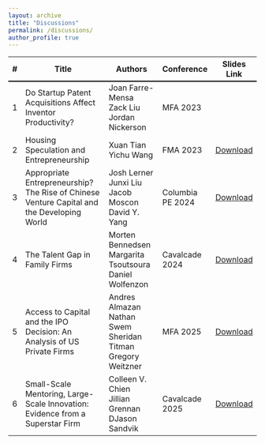 ```yaml
---
layout: archive
title: "Discussions"
permalink: /discussions/
author_profile: true
---
```



<table>
  <thead>
    <tr style="border-bottom: 2px solid #000;">
      <th>#</th>
      <th style="width:50%;">Title</th>
      <th style="width:30%;">Authors</th>
      <th style="width:10%;">Conference</th>
      <th style="width:10%;">Slides Link</th>
    </tr>
  </thead>
  <tbody>
    <tr>
      <td>1</td>
      <td>Do Startup Patent Acquisitions Affect Inventor Productivity?</td>
      <td>Joan Farre-Mensa<br>Zack Liu<br>Jordan Nickerson</td>
      <td>MFA 2023</td>
      <td><a href="https://www.dropbox.com/scl/fi/kh7mjirw3wbbnxxotpr6l/Bias_Discussion_MFA_2023.pdf?rlkey=vueozurlzu7a9nqfu4lx2ac4b&dl=0"><i class="ai ai-pdf"></i></a></td>
    </tr>
    <tr>
      <td>2</td>
      <td>Housing Speculation and Entrepreneurship</td>
      <td>Xuan Tian<br>Yichu Wang</td>
      <td>FMA 2023</td>
      <td><a href="https://www.dropbox.com/scl/fi/00xlvro1thzwh1kjqfo6f/Bias_Discussion_FMA_2023.pdf?rlkey=oe947d47otd9ozdka1op1drll&dl=0">Download</a></td>
    </tr>
    <tr>
      <td>3</td>
      <td>Appropriate Entrepreneurship? The Rise of Chinese Venture Capital and the Developing World</td>
      <td>Josh Lerner<br>Junxi Liu<br>Jacob Moscon<br>David Y. Yang</td>
      <td>Columbia PE 2024</td>
      <td><a href="https://www.dropbox.com/scl/fi/ne4q2osh7bb2tsiodmyx1/Bias_Discussion_Columbia_PE_2024.pdf?rlkey=o8vmbit57mksa0r50wmsbdz15&dl=0">Download</a></td>
    </tr>
    <tr>
      <td>4</td>
      <td>The Talent Gap in Family Firms</td>
      <td>Morten Bennedsen<br>Margarita Tsoutsoura<br>Daniel
Wolfenzon</td>
      <td>Cavalcade 2024</td>
      <td><a href="https://www.dropbox.com/scl/fi/mlwm81gusk78px72v4h7e/Bias_Discussion_Cavalcade_2024.pdf?rlkey=r5n8pc7895pdyfkupafdmyusr&dl=0">Download</a></td>
    </tr>	
    <tr>
      <td>5</td>
      <td>Access to Capital and the IPO Decision: An Analysis of US Private Firms</td>
      <td> Andres Almazan<br>Nathan Swem<br>Sheridan Titman<br>Gregory Weitzner</td>
      <td>MFA 2025</td>
      <td><a href="https://www.dropbox.com/scl/fi/ls06tzrx87f7eeafc8iug/Bias_Discussion_MFA_2025.pdf?rlkey=zrpo5uqga8rnzzjfkma6vlxfv&dl=0">Download</a></td>
    </tr>	
    <tr>
      <td>6</td>
      <td>Small-Scale Mentoring, Large-Scale Innovation: Evidence from a Superstar Firm</td>
      <td>Colleen V. Chien<br>Jillian Grennan<br>DJason Sandvik</td>
      <td>Cavalcade 2025</td>
      <td><a href="https://www.dropbox.com/scl/fi/8sz87czjhlgjzr57sc2y7/Bias_Discussion_Cavalcade_2025.pdf?rlkey=ygkwy1fe3nrqn9nbfx91ffnbc&dl=0">Download</a></td>
    </tr>	
  </tbody>
</table>